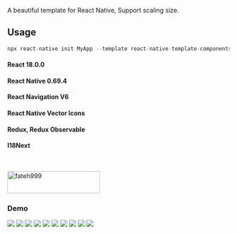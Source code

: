 A beautiful template for React Native, Support scaling size.
## Usage
```js
npx react-native init MyApp --template react-native-template-components
```

#### React 18.0.0
#### React Native 0.69.4
#### React Navigation V6
#### React Native Vector Icons
#### Redux, Redux Observable
#### I18Next

<br><p><a href="https://www.buymeacoffee.com/hoaphantn"> <img align="left" src="https://cdn.buymeacoffee.com/buttons/v2/default-yellow.png" height="50" width="210" alt="fateh999" /></a></p><br><br><br>


### Demo
![](https://github.com/hoaphantn7604/file-upload/blob/master/document/template/demo1.png)
![](https://github.com/hoaphantn7604/file-upload/blob/master/document/template/demo2.png)
![](https://github.com/hoaphantn7604/file-upload/blob/master/document/template/demo3.png)
![](https://github.com/hoaphantn7604/file-upload/blob/master/document/template/demo4.png)
![](https://github.com/hoaphantn7604/file-upload/blob/master/document/dropdown/demo.gif)
![](https://github.com/hoaphantn7604/file-upload/blob/master/document/textinput/demo.png)
![](https://github.com/hoaphantn7604/file-upload/blob/master/document/checkboxtree/demo1.gif)
![](https://github.com/hoaphantn7604/file-upload/blob/master/document/swipeview/demo.gif)
![](https://github.com/hoaphantn7604/file-upload/blob/master/document/timer/timer.gif)
![](https://github.com/hoaphantn7604/file-upload/blob/master/document/timer/countdown.gif)


